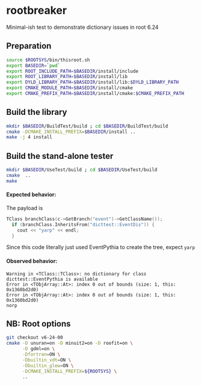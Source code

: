 # rootbreaker
Minimal-ish test to demonstrate dictionary issues in root 6.24

## Preparation
```sh
source $ROOTSYS/bin/thisroot.sh
export BASEDIR=`pwd`
export ROOT_INCLUDE_PATH=$BASEDIR/install/include
export ROOT_LIBRARY_PATH=$BASEDIR/install/lib
export DYLD_LIBRARY_PATH=$BASEDIR/install/lib:$DYLD_LIBRARY_PATH
export CMAKE_MODULE_PATH=$BASEDIR/install/cmake
export CMAKE_PREFIX_PATH=$BASEDIR/install/cmake:$CMAKE_PREFIX_PATH
```

## Build the library
```sh
mkdir $BASEDIR/BuildTest/build ; cd $BASEDIR/BuildTest/build
cmake -DCMAKE_INSTALL_PREFIX=$BASEDIR/install ..
make -j 4 install
```

## Build the stand-alone tester
```sh
mkdir $BASEDIR/UseTest/build ; cd $BASEDIR/UseTest/build
cmake  ..
make
```

#### Expected behavior:
The payload is
```c++
TClass branchClass(c->GetBranch("event")->GetClassName());
  if (branchClass.InheritsFrom("dicttest::EventDis")) {
    cout << "yarp" << endl;
  }
```
Since this code literally just used EventPythia to create the tree, expect `yarp`

#### Observed behavior:
```
Warning in <TClass::TClass>: no dictionary for class dicttest::EventPythia is available
Error in <TObjArray::At>: index 0 out of bounds (size: 1, this: 0x1360bd2d0)
Error in <TObjArray::At>: index 0 out of bounds (size: 1, this: 0x1360bd2d0)
norp
```


## NB: Root options
```sh
git checkout v6-24-00
cmake -D unuran=on -D minuit2=on -D roofit=on \
      -D gdml=on \
      -Dfortran=ON \
      -Dbuiltin_vdt=ON \
      -Dbuiltin_glew=ON \
      -DCMAKE_INSTALL_PREFIX=${ROOTSYS} \
      ..
```

